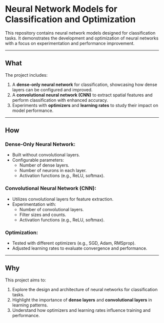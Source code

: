 # Neural Network Models for Classification and Optimization

This repository contains neural network models designed for classification tasks. It demonstrates the development and optimization of neural networks with a focus on experimentation and performance improvement.

---

## What

The project includes:
1. A **dense-only neural network** for classification, showcasing how dense layers can be configured and improved.
2. A **convolutional neural network (CNN)** to extract spatial features and perform classification with enhanced accuracy.
3. Experiments with **optimizers** and **learning rates** to study their impact on model performance.

---

## How

### Dense-Only Neural Network:
- Built without convolutional layers.
- Configurable parameters: 
  - Number of dense layers.
  - Number of neurons in each layer.
  - Activation functions (e.g., ReLU, softmax).

### Convolutional Neural Network (CNN):
- Utilizes convolutional layers for feature extraction.
- Experimentation with:
  - Number of convolutional layers.
  - Filter sizes and counts.
  - Activation functions (e.g., ReLU, softmax).

### Optimization:
- Tested with different optimizers (e.g., SGD, Adam, RMSprop).
- Adjusted learning rates to evaluate convergence and performance.

---

## Why

This project aims to:
1. Explore the design and architecture of neural networks for classification tasks.
2. Highlight the importance of **dense layers** and **convolutional layers** in learning patterns.
3. Understand how optimizers and learning rates influence training and performance.
